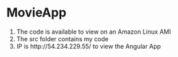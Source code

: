 # MovieApp
<ol>
  <li>The code is available to view on an Amazon Linux AMI </li> 
  <li>The src folder contains my code</li>
  <li>IP is http://54.234.229.55/ to view the Angular App</li>
<ol>
